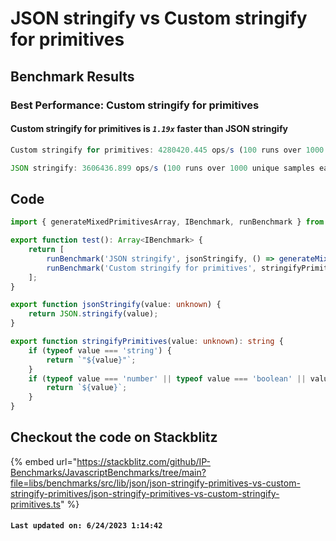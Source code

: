 # JSON stringify vs Custom stringify for primitives

## Benchmark Results

### Best Performance: **Custom stringify for primitives**

#### **Custom stringify for primitives** is **_`1.19x`_** faster than **JSON stringify**

```typescript
Custom stringify for primitives: 4280420.445 ops/s (100 runs over 1000 unique samples each)
```

```typescript
JSON stringify: 3606436.899 ops/s (100 runs over 1000 unique samples each)
```

## Code

```typescript
import { generateMixedPrimitivesArray, IBenchmark, runBenchmark } from '@javascript-benchmarks/shared';

export function test(): Array<IBenchmark> {
    return [
        runBenchmark('JSON stringify', jsonStringify, () => generateMixedPrimitivesArray(1000)),
        runBenchmark('Custom stringify for primitives', stringifyPrimitives, () => generateMixedPrimitivesArray(1000)),
    ];
}

export function jsonStringify(value: unknown) {
    return JSON.stringify(value);
}

export function stringifyPrimitives(value: unknown): string {
    if (typeof value === 'string') {
        return `"${value}"`;
    }
    if (typeof value === 'number' || typeof value === 'boolean' || value === null) {
        return `${value}`;
    }
}
```

## Checkout the code on Stackblitz

{% embed url="https://stackblitz.com/github/IP-Benchmarks/JavascriptBenchmarks/tree/main?file=libs/benchmarks/src/lib/json/json-stringify-primitives-vs-custom-stringify-primitives/json-stringify-primitives-vs-custom-stringify-primitives.ts" %}

#### `Last updated on: 6/24/2023 1:14:42`
